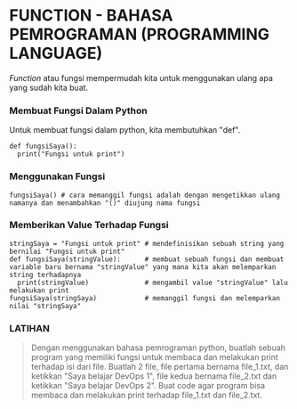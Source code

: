 # FUNCTION - BAHASA PEMROGRAMAN (PROGRAMMING LANGUAGE)
*Function* atau fungsi mempermudah kita untuk menggunakan ulang apa yang sudah kita buat.
### **Membuat Fungsi Dalam Python**
Untuk membuat fungsi dalam python, kita membutuhkan "def".
```
def fungsiSaya():
  print("Fungsi untuk print")
```
### **Menggunakan Fungsi**
```
fungsiSaya() # cara memanggil fungsi adalah dengan mengetikkan ulang namanya dan menambahkan "()" diujung nama fungsi
```
### **Memberikan Value Terhadap Fungsi**
```
stringSaya = "Fungsi untuk print" # mendefinisikan sebuah string yang bernilai "Fungsi untuk print"
def fungsiSaya(stringValue):      # membuat sebuah fungsi dan membuat variable baru bernama "stringValue" yang mana kita akan melemparkan string terhadapnya
  print(stringValue)              # mengambil value "stringValue" lalu melakukan print 
fungsiSaya(stringSaya)            # memanggil fungsi dan melemparkan nilai "stringSaya"
```
### **LATIHAN**
> Dengan menggunakan bahasa pemrograman python, buatlah sebuah program yang memiliki fungsi untuk membaca dan melakukan print terhadap isi
dari file. Buatlah 2 file, file pertama bernama file_1.txt, dan ketikkan "Saya belajar DevOps 1", file kedua bernama file_2.txt dan ketikkan
"Saya belajar DevOps 2". Buat code agar program bisa membaca dan melakukan print terhadap file_1.txt dan file_2.txt.

